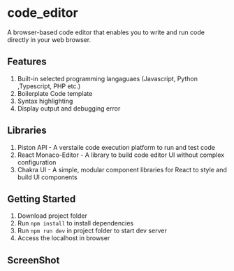 # code_editor
A browser-based code editor that enables you to write and run code directly in your web browser.

## Features
1. Built-in selected programming langaguaes (Javascript, Python ,Typescript, PHP etc.)
2. Boilerplate Code template
3. Syntax highlighting
4. Display output and debugging error

## Libraries
1. Piston API - A verstaile code execution platform to run and test code
2. React Monaco-Editor - A library to build code editor UI without complex configuration
3. Chakra UI - A simple, modular component libraries for React to style and build UI components

## Getting Started
1. Download project folder
2. Run `npm install` to install dependencies
3. Run `npm run dev` in project folder to start dev server
4. Access the localhost in browser

## ScreenShot

